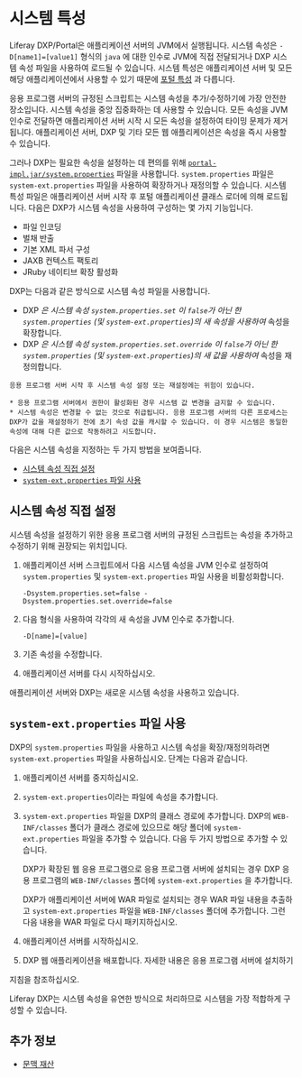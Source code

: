 # 시스템 특성

Liferay DXP/Portal은 애플리케이션 서버의 JVM에서 실행됩니다. 시스템 속성은 `-D[name1]=[value1]` 형식의 `java` 에 대한 인수로 JVM에 직접 전달되거나 DXP 시스템 속성 파일을 사용하여 로드될 수 있습니다. 시스템 특성은 애플리케이션 서버 및 모든 해당 애플리케이션에서 사용할 수 있기 때문에 [포털 특성](./portal-properties.md) 과 다릅니다.

응용 프로그램 서버의 규정된 스크립트는 시스템 속성을 추가/수정하기에 가장 안전한 장소입니다. 시스템 속성을 중앙 집중화하는 데 사용할 수 있습니다. 모든 속성을 JVM 인수로 전달하면 애플리케이션 서버 시작 시 모든 속성을 설정하여 타이밍 문제가 제거됩니다. 애플리케이션 서버, DXP 및 기타 모든 웹 애플리케이션은 속성을 즉시 사용할 수 있습니다.

그러나 DXP는 필요한 속성을 설정하는 데 편의를 위해 [`portal-impl.jar/system.properties`](https://learn.liferay.com/reference/latest/en/dxp/propertiesdoc/system.properties.html) 파일을 사용합니다. `system.properties` 파일은 `system-ext.properties` 파일을 사용하여 확장하거나 재정의할 수 있습니다. 시스템 특성 파일은 애플리케이션 서버 시작 후 포털 애플리케이션 클래스 로더에 의해 로드됩니다. 다음은 DXP가 시스템 속성을 사용하여 구성하는 몇 가지 기능입니다.

* 파일 인코딩
* 벌채 반출
* 기본 XML 파서 구성
* JAXB 컨텍스트 팩토리
* JRuby 네이티브 확장 활성화

DXP는 다음과 같은 방식으로 시스템 속성 파일을 사용합니다.

* DXP _은 시스템 속성 `system.properties.set` 이 `false`가 아닌 한 `system.properties` (및 `system-ext.properties`)의 새 속성을 사용하여_ 속성을 확장합니다.
* DXP _은 시스템 속성 `system.properties.set.override` 이 `false`가 아닌 한 `system.properties` (및 `system-ext.properties`)의 새 값을 사용하여_ 속성을 재정의합니다.

```{warning}
응용 프로그램 서버 시작 후 시스템 속성 설정 또는 재설정에는 위험이 있습니다.

* 응용 프로그램 서버에서 권한이 활성화된 경우 시스템 값 변경을 금지할 수 있습니다.
* 시스템 속성은 변경할 수 없는 것으로 취급됩니다. 응용 프로그램 서버의 다른 프로세스는 DXP가 값을 재설정하기 전에 초기 속성 값을 캐시할 수 있습니다. 이 경우 시스템은 동일한 속성에 대해 다른 값으로 작동하려고 시도합니다.
```

다음은 시스템 속성을 지정하는 두 가지 방법을 보여줍니다.

* [시스템 속성 직접 설정](#setting-system-properties-directly)
* [`system-ext.properties` 파일 사용](#using-a-system-ext-properties-file)

## 시스템 속성 직접 설정

시스템 속성을 설정하기 위한 응용 프로그램 서버의 규정된 스크립트는 속성을 추가하고 수정하기 위해 권장되는 위치입니다.

1. 애플리케이션 서버 스크립트에서 다음 시스템 속성을 JVM 인수로 설정하여 `system.properties` 및 `system-ext.properties` 파일 사용을 비활성화합니다.

    ```
    -Dsystem.properties.set=false -Dsystem.properties.set.override=false
    ```

1. 다음 형식을 사용하여 각각의 새 속성을 JVM 인수로 추가합니다.

    ```
    -D[name]=[value]
    ```

1. 기존 속성을 수정합니다.

1. 애플리케이션 서버를 다시 시작하십시오.

애플리케이션 서버와 DXP는 새로운 시스템 속성을 사용하고 있습니다.

## `system-ext.properties` 파일 사용

DXP의 `system.properties` 파일을 사용하고 시스템 속성을 확장/재정의하려면 `system-ext.properties` 파일을 사용하십시오. 단계는 다음과 같습니다.

1. 애플리케이션 서버를 중지하십시오.

1. `system-ext.properties`이라는 파일에 속성을 추가합니다.

1. `system-ext.properties` 파일을 DXP의 클래스 경로에 추가합니다. DXP의 `WEB-INF/classes` 폴더가 클래스 경로에 있으므로 해당 폴더에 `system-ext.properties` 파일을 추가할 수 있습니다. 다음 두 가지 방법으로 추가할 수 있습니다.

    DXP가 확장된 웹 응용 프로그램으로 응용 프로그램 서버에 설치되는 경우 DXP 응용 프로그램의 `WEB-INF/classes` 폴더에 `system-ext.properties` 을 추가합니다.

    DXP가 애플리케이션 서버에 WAR 파일로 설치되는 경우 WAR 파일 내용을 추출하고 `system-ext.properties` 파일을 `WEB-INF/classes` 폴더에 추가합니다. 그런 다음 내용을 WAR 파일로 다시 패키지하십시오.

1. 애플리케이션 서버를 시작하십시오.

1. DXP 웹 애플리케이션을 배포합니다. 자세한 내용은 응용 프로그램 서버</a>에 설치하기

지침을 참조하십시오.</p></li> </ol> 
   
   Liferay DXP는 시스템 속성을 유연한 방식으로 처리하므로 시스템을 가장 적합하게 구성할 수 있습니다.
   
   

## 추가 정보

* [문맥 재산](./portal-properties.md)